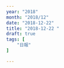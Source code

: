 ```yaml
---
year: "2018"
month: "2018/12"
date: "2018-12-22"
title: "2018-12-22 "
draft: true
tags: [
    "日報"
]

---
```


